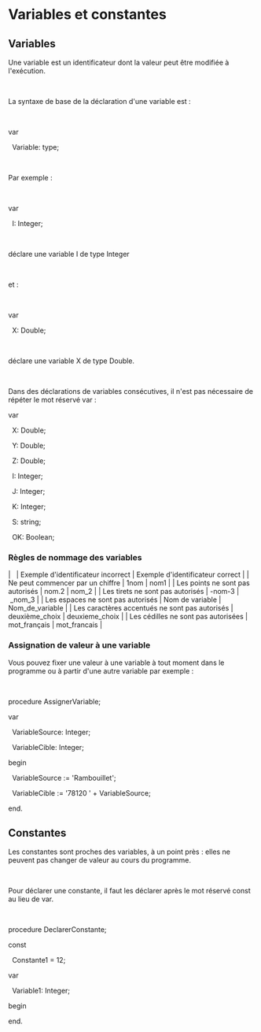 # Variables et constantes
## Variables


Une variable est un identificateur dont la valeur peut être modifiée à l'exécution.


 


La syntaxe de base de la déclaration d'une variable est :


 


var


  Variable: type;


 


Par exemple :


 


var


  I: Integer;


 


déclare une variable I de type Integer


 


et :


 


var


  X: Double;


 


déclare une variable X de type Double.


 


Dans des déclarations de variables consécutives, il n'est pas nécessaire de répéter le mot réservé var :


var


  X: Double;


  Y: Double;


  Z: Double;


  I: Integer;


  J: Integer;


  K: Integer;


  S: string;


  OK: Boolean;


### Règles de nommage des variables








|   | Exemple d'identificateur incorrect | Exemple d'identificateur correct |
| Ne peut commencer par un chiffre | 1nom | nom1 |
| Les points ne sont pas autorisés | nom.2 | nom\_2 |
| Les tirets ne sont pas autorisés | -nom-3 |  \_nom\_3 |
| Les espaces ne sont pas autorisés | Nom de variable | Nom\_de\_variable |
| Les caractères accentués ne sont pas autorisés | deuxième\_choix | deuxieme\_choix |
| Les cédilles ne sont pas autorisées | mot\_français | mot\_francais |


### Assignation de valeur à une variable


Vous pouvez fixer une valeur à une variable à tout moment dans le programme ou à partir d'une autre variable par exemple :


 


procedure AssignerVariable;


var


  VariableSource: Integer;


  VariableCible: Integer;


begin


  VariableSource := 'Rambouillet';


  VariableCible := '78120 ' + VariableSource;


end.


## Constantes


Les constantes sont proches des variables, à un point près : elles ne peuvent pas changer de valeur au cours du programme.


 


Pour déclarer une constante, il faut les déclarer après le mot réservé const au lieu de var.


 


procedure DeclarerConstante;


const


  Constante1 = 12;


var


  Variable1: Integer;


begin


end.


